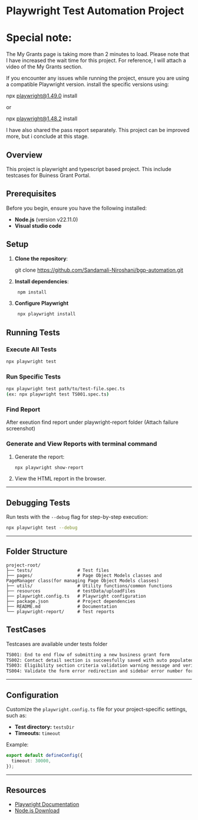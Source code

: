 # Playwright Test Automation Project

# Special note:

The My Grants page is taking more than 2 minutes to load. Please note that I have increased the wait time for this project.
For reference, I will attach a video of the My Grants section. 

If you encounter any issues while running the project, ensure you are using a compatible Playwright version.
install the specific versions using:

npx playwright@1.49.0 install  

or

npx playwright@1.48.2 install 

I have also shared the pass report separately.
This project can be improved more, but i conclude at this stage.

## Overview

This project is playwright and typescript based project. This include testcases for Buiness Grant Portal. 


## Prerequisites

Before you begin, ensure you have the following installed:

- **Node.js** (version v22.11.0)  
- **Visual studio code**

## Setup

1. **Clone the repository**:

   git clone https://github.com/Sandamali-Niroshani/bgp-automation.git

2. **Install dependencies**:

   ```bash
    npm install
   ```
3. **Configure Playwright**

    ```bash
     npx playwright install
   ```
## Running Tests

### Execute All Tests

```bash
npx playwright test
```

### Run Specific Tests

```bash
npx playwright test path/to/test-file.spec.ts
(ex: npx playwright test TS001.spec.ts)
```

### Find Report
After exeution find report under playwright-report folder (Attach failure screenshot)

### Generate and View Reports with terminal command

1. Generate the report:

   ```bash
   npx playwright show-report
   ```

2. View the HTML report in the browser.

---

## Debugging Tests

Run tests with the `--debug` flag for step-by-step execution:

```bash
npx playwright test --debug
```

---

## Folder Structure

```
project-root/
├── tests/                 # Test files
├── pages/                 # Page Object Models classes and PageManager class(for managing Page Object Models classes)
├── utils/                 # Utility functions/common functions
├── resources              # testData/uploadFiles
├── playwright.config.ts   # Playwright configuration
├── package.json           # Project dependencies
├── README.md              # Documentation
└── playwright-report/     # Test reports
```
## TestCases

Testcases are available under tests folder

```bash
TS001: End to end flow of submitting a new business grant form
TS002: Contact detail section is succeesfully saved with auto populated mailing address and letter of addressee details
TS003: Eligibility section criteria validation warning message and verify open FAQ link
TS004: Validate the form error redirection and sidebar error number for missing input fields form submission

```

---

## Configuration

Customize the `playwright.config.ts` file for your project-specific settings, such as:

- **Test directory:** `testsDir`
- **Timeouts:** `timeout`

Example:

```ts
export default defineConfig({
  timeout: 30000,
});
```

---

## Resources

- [Playwright Documentation](https://playwright.dev/docs/intro)
- [Node.js Download](https://nodejs.org/)
